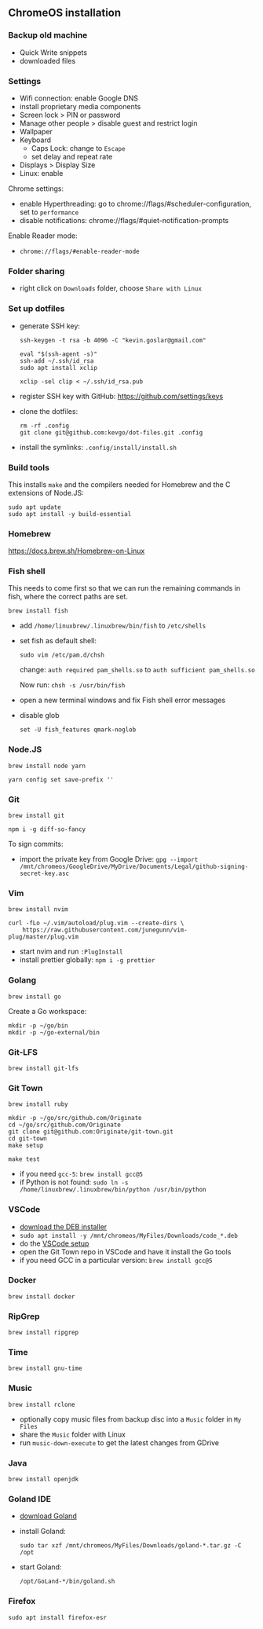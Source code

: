 ## ChromeOS installation

### Backup old machine

- Quick Write snippets
- downloaded files

### Settings

- Wifi connection: enable Google DNS
- install proprietary media components
- Screen lock > PIN or password
- Manage other people > disable guest and restrict login
- Wallpaper
- Keyboard
  - Caps Lock: change to `Escape`
  - set delay and repeat rate
- Displays > Display Size
- Linux: enable

Chrome settings:

- enable Hyperthreading: go to chrome://flags/#scheduler-configuration, set to `performance`
- disable notifications: chrome://flags/#quiet-notification-prompts

Enable Reader mode:

- `chrome://flags/#enable-reader-mode`

### Folder sharing

- right click on `Downloads` folder, choose `Share with Linux`

### Set up dotfiles

- generate SSH key:

  ```
  ssh-keygen -t rsa -b 4096 -C "kevin.goslar@gmail.com"

  eval "$(ssh-agent -s)"
  ssh-add ~/.ssh/id_rsa
  sudo apt install xclip

  xclip -sel clip < ~/.ssh/id_rsa.pub
  ```

- register SSH key with GitHub: https://github.com/settings/keys
- clone the dotfiles:

      rm -rf .config
      git clone git@github.com:kevgo/dot-files.git .config

- install the symlinks: `.config/install/install.sh`

### Build tools

This installs `make` and the compilers needed for Homebrew and the C extensions of Node.JS:

```
sudo apt update
sudo apt install -y build-essential
```

### Homebrew

https://docs.brew.sh/Homebrew-on-Linux

### Fish shell

This needs to come first so that we can run the remaining commands in fish, where the correct paths are set.

```
brew install fish
```

- add `/home/linuxbrew/.linuxbrew/bin/fish` to `/etc/shells`
- set fish as default shell:

  ```
  sudo vim /etc/pam.d/chsh
  ```

  change: `auth required pam_shells.so` to
  `auth sufficient pam_shells.so`

  Now run: `chsh -s /usr/bin/fish`

- open a new terminal windows and fix Fish shell error messages
- disable glob

  ```
  set -U fish_features qmark-noglob
  ```

### Node.JS

```
brew install node yarn

yarn config set save-prefix ''
```

### Git

```
brew install git

npm i -g diff-so-fancy
```

To sign commits:

- import the private key from Google Drive: `gpg --import /mnt/chromeos/GoogleDrive/MyDrive/Documents/Legal/github-signing-secret-key.asc`

### Vim

```
brew install nvim

curl -fLo ~/.vim/autoload/plug.vim --create-dirs \
    https://raw.githubusercontent.com/junegunn/vim-plug/master/plug.vim
```

- start nvim and run `:PlugInstall`
- install prettier globally: `npm i -g prettier`

### Golang

```
brew install go
```

Create a Go workspace:

```
mkdir -p ~/go/bin
mkdir -p ~/go-external/bin
```

### Git-LFS

```
brew install git-lfs
```

### Git Town

```
brew install ruby

mkdir -p ~/go/src/github.com/Originate
cd ~/go/src/github.com/Originate
git clone git@github.com:Originate/git-town.git
cd git-town
make setup

make test
```

- if you need `gcc-5`: `brew install gcc@5`
- if Python is not found: `sudo ln -s /home/linuxbrew/.linuxbrew/bin/python /usr/bin/python`

### VSCode

- [download the DEB installer](https://code.visualstudio.com/download)
- `sudo apt install -y /mnt/chromeos/MyFiles/Downloads/code_*.deb`
- do the [VSCode setup](https://github.com/kevgo/dot-files/blob/master/documentation/vscode/README.md)
- open the Git Town repo in VSCode and have it install the Go tools
- if you need GCC in a particular version: `brew install gcc@5`

### Docker

```
brew install docker
```

### RipGrep

```
brew install ripgrep
```

### Time

```
brew install gnu-time
```

### Music

```
brew install rclone
```

- optionally copy music files from backup disc into a `Music` folder in `My Files` 
- share the `Music` folder with Linux
- run `music-down-execute` to get the latest changes from GDrive

### Java

```
brew install openjdk
```

### Goland IDE

- [download Goland](https://www.jetbrains.com/go/download/#section=linux)
- install Goland:

  ```
  sudo tar xzf /mnt/chromeos/MyFiles/Downloads/goland-*.tar.gz -C /opt
  ```

- start Goland:

  ```
  /opt/GoLand-*/bin/goland.sh
  ```

### Firefox

```
sudo apt install firefox-esr
```
